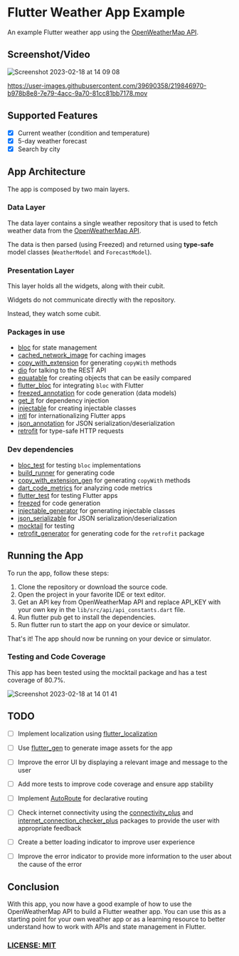 # Flutter Weather App Example

An example Flutter weather app using the [OpenWeatherMap API](https://openweathermap.org/api).

## Screenshot/Video
![Screenshot 2023-02-18 at 14 09 08](https://user-images.githubusercontent.com/39690358/219846859-36299695-2660-4e75-b895-0fbfab27453d.png)

https://user-images.githubusercontent.com/39690358/219846970-b978b8e8-7e79-4acc-9a70-81cc81bb7178.mov


## Supported Features

- [x] Current weather (condition and temperature)
- [x] 5-day weather forecast
- [x] Search by city

## App Architecture

The app is composed by two main layers.

### Data Layer

The data layer contains a single weather repository that is used to fetch weather data from the [OpenWeatherMap API](https://openweathermap.org/api).

The data is then parsed (using Freezed) and returned using **type-safe** model classes (`WeatherModel` and `ForecastModel`).

### Presentation Layer

This layer holds all the widgets, along with their cubit.

Widgets do not communicate directly with the repository.

Instead, they watch some cubit.

### Packages in use

- [bloc](https://pub.dev/packages/bloc) for state management
- [cached_network_image](https://pub.dev/packages/cached_network_image) for caching images
- [copy_with_extension](https://pub.dev/packages/copy_with_extension) for generating `copyWith` methods
- [dio](https://pub.dev/packages/dio) for talking to the REST API
- [equatable](https://pub.dev/packages/equatable) for creating objects that can be easily compared
- [flutter_bloc](https://pub.dev/packages/flutter_bloc) for integrating `bloc` with Flutter
- [freezed_annotation](https://pub.dev/packages/freezed_annotation) for code generation (data models)
- [get_it](https://pub.dev/packages/get_it) for dependency injection
- [injectable](https://pub.dev/packages/injectable) for creating injectable classes
- [intl](https://pub.dev/packages/intl) for internationalizing Flutter apps
- [json_annotation](https://pub.dev/packages/json_annotation) for JSON serialization/deserialization
- [retrofit](https://pub.dev/packages/retrofit) for type-safe HTTP requests

### Dev dependencies

- [bloc_test](https://pub.dev/packages/bloc_test) for testing `bloc` implementations
- [build_runner](https://pub.dev/packages/build_runner) for generating code
- [copy_with_extension_gen](https://pub.dev/packages/copy_with_extension_gen) for generating `copyWith` methods
- [dart_code_metrics](https://pub.dev/packages/dart_code_metrics) for analyzing code metrics
- [flutter_test](https://flutter.dev/docs/testing) for testing Flutter apps
- [freezed](https://pub.dev/packages/freezed) for code generation
- [injectable_generator](https://pub.dev/packages/injectable_generator) for generating injectable classes
- [json_serializable](https://pub.dev/packages/json_serializable) for JSON serialization/deserialization
- [mocktail](https://pub.dev/packages/mocktail) for testing
- [retrofit_generator](https://pub.dev/packages/retrofit_generator) for generating code for the `retrofit` package

## Running the App
To run the app, follow these steps:

1. Clone the repository or download the source code.
2. Open the project in your favorite IDE or text editor.
3. Get an API key from OpenWeatherMap API and replace API_KEY with your own key in the `lib/src/api/api_constants.dart` file.
4. Run flutter pub get to install the dependencies.
5. Run flutter run to start the app on your device or simulator.

That's it! The app should now be running on your device or simulator.

### Testing and Code Coverage
This app has been tested using the mocktail package and has a test coverage of 80.7%.

![Screenshot 2023-02-18 at 14 01 41](https://user-images.githubusercontent.com/39690358/219846530-fc2996b8-59c5-4e81-9985-69cef2fe7b93.png)

## TODO

- [ ] Implement localization using [flutter_localization](https://flutter.dev/docs/development/accessibility-and-localization/internationalization)
- [ ] Use [flutter_gen](https://pub.dev/packages/flutter_gen) to generate image assets for the app
- [ ] Improve the error UI by displaying a relevant image and message to the user
- [ ] Add more tests to improve code coverage and ensure app stability
- [ ] Implement [AutoRoute](https://pub.dev/packages/auto_route) for declarative routing
- [ ] Check internet connectivity using the [connectivity_plus](https://pub.dev/packages/connectivity_plus) and [internet_connection_checker_plus](https://pub.dev/packages/internet_connection_checker_plus) packages to provide the user with appropriate feedback
- [ ] Create a better loading indicator to improve user experience
- [ ] Improve the error indicator to provide more information to the user about the cause of the error


## Conclusion
With this app, you now have a good example of how to use the OpenWeatherMap API to build a Flutter weather app. You can use this as a starting point for your own weather app or as a learning resource to better understand how to work with APIs and state management in Flutter.

### [LICENSE: MIT](LICENSE.md)
